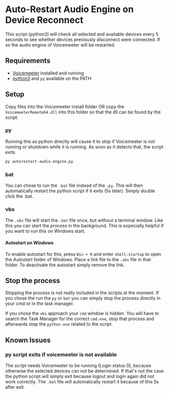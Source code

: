 # Auto-Restart Audio Engine on Device Reconnect

This script (python3) will check all selected and available devices every 5 seconds to see whether devices previously disconnect were connected. If so the audio engine of Voicemeeter will be restarted.

## Requirements

* [Voicemeeter](https://vb-audio.com/Voicemeeter/potato.htm) installed and running
* [python3](https://www.python.org/downloads/) and `py` available on the PATH

## Setup

Copy files into the Voicemeeter install folder OR copy the `VoicemeeterRemote64.dll` into this folder so that the dll can be found by the script.

### py

Running this as python directly will cause it to stop if Voicemeeter is not running or shutdown while it is running. As soon as it detects that, the script exits.

```py
py autorestart-audio-engine.py
```

### bat

You can chose to run the `.bat` file instead of the `.py`. This will then automatically restart the python script if it exits (5s later). Simply double click the .bat.

### vbs

The `.vbs` file will start the `.bat` file once, but without a terminal window. Like this you can start the process in the background. This is especially helpful if you want to run this on Windows start.

#### Autostart on Windows

To enable autostart for this, press `Win + R` and enter `shell:startup` to open the *Autostart* folder of Windows. Place a link file to the `.vbs` file in that folder. To deactivate the autostart simply remove the link.

## Stop the process

Stopping the process is not really included in the scripts at the moment. If you chose the run the `py` or `bat` you can simply stop the process directly in your cmd or in the task manager.

If you chose the `vbs` approach your `cmd` window is hidden. You will have to search the Task Manager for the correct `cmd.exe`, stop that process and afterwards stop the `python.exe` related to the script.

## Known Issues

### py script exits if voicemeeter is not available

The script needs Voicemeeter to be running (Login status 0), because otherwise the selected devices can not be determined. If that's not the case the python script will simply exit because logout and login again did not work correctly. The `.bat` file will automatically restart it because of this 5s after exit.
